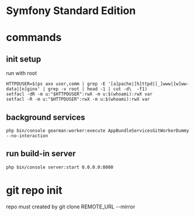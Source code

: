 Symfony Standard Edition
========================

# commands
## init setup

run with root

    HTTPDUSER=$(ps axo user,comm | grep -E '[a]pache|[h]ttpd|[_]www|[w]ww-data|[n]ginx' | grep -v root | head -1 | cut -d\  -f1)
    setfacl -dR -m u:"$HTTPDUSER":rwX -m u:$(whoami):rwX var
    setfacl -R -m u:"$HTTPDUSER":rwX -m u:$(whoami):rwX var
    
## background services
    php bin/console gearman:worker:execute AppBundleServicesGitWorkerDummy --no-interaction
    
## run build-in server
    php bin/console server:start 0.0.0.0:8000
    
# git repo init
repo must created by 
    git clone REMOTE_URL --mirror